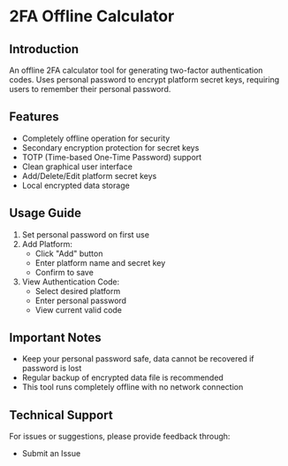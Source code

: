 # 2FA Offline Calculator

## Introduction
An offline 2FA calculator tool for generating two-factor authentication codes. Uses personal password to encrypt platform secret keys, requiring users to remember their personal password.

## Features
- Completely offline operation for security
- Secondary encryption protection for secret keys
- TOTP (Time-based One-Time Password) support
- Clean graphical user interface
- Add/Delete/Edit platform secret keys
- Local encrypted data storage

## Usage Guide
1. Set personal password on first use
2. Add Platform:
   - Click "Add" button
   - Enter platform name and secret key
   - Confirm to save
3. View Authentication Code:
   - Select desired platform
   - Enter personal password
   - View current valid code

## Important Notes
- Keep your personal password safe, data cannot be recovered if password is lost
- Regular backup of encrypted data file is recommended
- This tool runs completely offline with no network connection

## Technical Support
For issues or suggestions, please provide feedback through:
- Submit an Issue